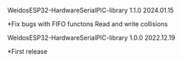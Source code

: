 WeidosESP32-HardwareSerialPIC-library 1.1.0 2024.01.15

*Fix bugs with FIFO functons Read and write collisions

WeidosESP32-HardwareSerialPIC-library 1.0.0 2022.12.19

*First release
